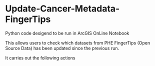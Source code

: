 # Update-Cancer-Metadata-FingerTips

Python code desigend to be run in ArcGIS OnLine Notebook

This allows users to check which datasets from PHE FingerTips (Open Source Data) has been updated since the previous run.

It carries out the following actions
  
